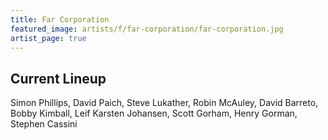 ```yaml
---
title: Far Corporation
featured_image: artists/f/far-corporation/far-corporation.jpg
artist_page: true
---
```

## Current Lineup

Simon Phillips, David Paich, Steve Lukather, Robin McAuley, David Barreto, Bobby Kimball, Leif Karsten Johansen, Scott Gorham, Henry Gorman, Stephen Cassini

